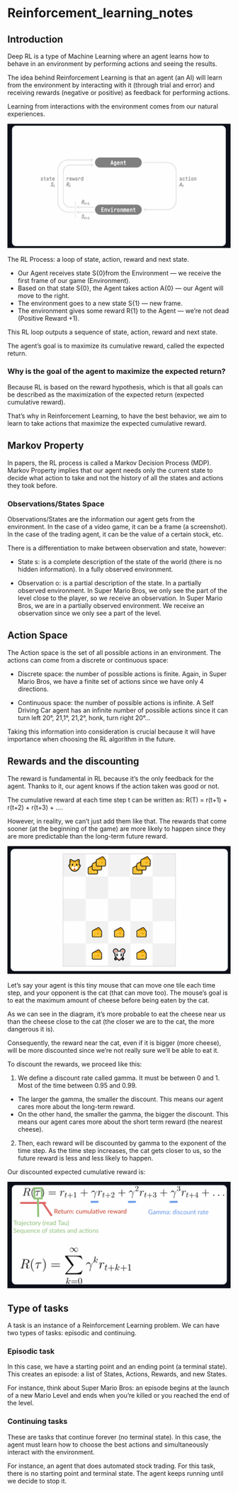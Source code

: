 # Reinforcement_learning_notes

## Introduction

Deep RL is a type of Machine Learning where an agent learns how to behave in an environment by performing actions and seeing the results.

The idea behind Reinforcement Learning is that an agent (an AI) will learn from the environment by interacting with it (through trial and error) and receiving rewards (negative or positive) as feedback for performing actions.

Learning from interactions with the environment comes from our natural experiences.

![title](imgs/RL_process.png)

The RL Process: a loop of state, action, reward and next state.

* Our Agent receives state S{0}from the Environment — we receive the first frame of our game (Environment).
* Based on that state S{0}, the Agent takes action A{0} — our Agent will move to the right.
* The environment goes to a new state S{1} — new frame.
* The environment gives some reward R{1} to the Agent — we’re not dead (Positive Reward +1).

This RL loop outputs a sequence of state, action, reward and next state.

The agent’s goal is to maximize its cumulative reward, called the expected return.

### Why is the goal of the agent to maximize the expected return?

Because RL is based on the reward hypothesis, which is that all goals can be described as the maximization of the expected return (expected cumulative reward).

That’s why in Reinforcement Learning, to have the best behavior, we aim to learn to take actions that maximize the expected cumulative reward.

## Markov Property

In papers, the RL process is called a Markov Decision Process (MDP).
Markov Property implies that our agent needs only the current state to decide what action to take and not the history of all the states and actions they took before.

### Observations/States Space

Observations/States are the information our agent gets from the environment. In the case of a video game, it can be a frame (a screenshot). In the case of the trading agent, it can be the value of a certain stock, etc.

There is a differentiation to make between observation and state, however:

* State s: is a complete description of the state of the world (there is no hidden information). In a fully observed environment.

* Observation o: is a partial description of the state. In a partially observed environment. In Super Mario Bros, we only see the part of the level close to the player, so we receive an observation. In Super Mario Bros, we are in a partially observed environment. We receive an observation since we only see a part of the level.

## Action Space

The Action space is the set of all possible actions in an environment. The actions can come from a discrete or continuous space:

* Discrete space: the number of possible actions is finite. Again, in Super Mario Bros, we have a finite set of actions since we have only 4 directions.

* Continuous space: the number of possible actions is infinite. A Self Driving Car agent has an infinite number of possible actions since it can turn left 20°, 21,1°, 21,2°, honk, turn right 20°…

Taking this information into consideration is crucial because it will have importance when choosing the RL algorithm in the future.

## Rewards and the discounting

The reward is fundamental in RL because it’s the only feedback for the agent. Thanks to it, our agent knows if the action taken was good or not.

The cumulative reward at each time step t can be written as:
R(T) = r(t+1) + r(t+2) + r(t+3) + ....

However, in reality, we can’t just add them like that. The rewards that come sooner (at the beginning of the game) are more likely to happen since they are more predictable than the long-term future reward.

![title](imgs/discount_reward.png)

Let’s say your agent is this tiny mouse that can move one tile each time step, and your opponent is the cat (that can move too). The mouse’s goal is to eat the maximum amount of cheese before being eaten by the cat. 

As we can see in the diagram, it’s more probable to eat the cheese near us than the cheese close to the cat (the closer we are to the cat, the more dangerous it is).

Consequently, the reward near the cat, even if it is bigger (more cheese), will be more discounted since we’re not really sure we’ll be able to eat it.

To discount the rewards, we proceed like this:

1. We define a discount rate called gamma. It must be between 0 and 1. Most of the time between 0.95 and 0.99.
* The larger the gamma, the smaller the discount. This means our agent cares more about the long-term reward.
* On the other hand, the smaller the gamma, the bigger the discount. This means our agent cares more about the short term reward (the nearest cheese).
2. Then, each reward will be discounted by gamma to the exponent of the time step. As the time step increases, the cat gets closer to us, so the future reward is less and less likely to happen.

Our discounted expected cumulative reward is:

![title](imgs/discounted_cumm_reward.png)

## Type of tasks

A task is an instance of a Reinforcement Learning problem. We can have two types of tasks: episodic and continuing.

### Episodic task

In this case, we have a starting point and an ending point (a terminal state). This creates an episode: a list of States, Actions, Rewards, and new States.

For instance, think about Super Mario Bros: an episode begins at the launch of a new Mario Level and ends when you’re killed or you reached the end of the level.

### Continuing tasks
These are tasks that continue forever (no terminal state). In this case, the agent must learn how to choose the best actions and simultaneously interact with the environment.

For instance, an agent that does automated stock trading. For this task, there is no starting point and terminal state. The agent keeps running until we decide to stop it.